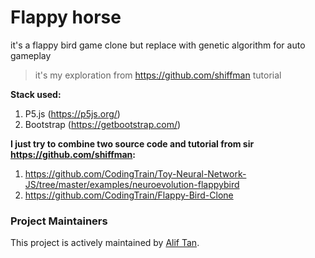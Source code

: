 
# Flappy horse

it's a flappy bird game clone but replace with genetic algorithm for auto gameplay

> it's my exploration from https://github.com/shiffman tutorial

**Stack used:**
1. P5.js (https://p5js.org/)
2. Bootstrap (https://getbootstrap.com/) 

**I just try to combine two source code and tutorial from sir https://github.com/shiffman:**
1. https://github.com/CodingTrain/Toy-Neural-Network-JS/tree/master/examples/neuroevolution-flappybird
2. https://github.com/CodingTrain/Flappy-Bird-Clone

### Project Maintainers
This project is actively maintained by [Alif Tan](https://www.linkedin.com/in/alif-tan-825515117/).
